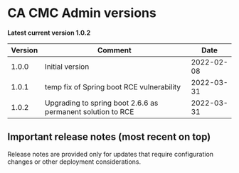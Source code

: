# CA CMC Admin versions

**Latest current version 1.0.2**

| Version | Comment                                                      | Date       |
|---------|--------------------------------------------------------------|------------|
| 1.0.0   | Initial version                                              | 2022-02-08 |
| 1.0.1   | temp fix of Spring boot RCE vulnerability                    | 2022-03-31 |
| 1.0.2   | Upgrading to spring boot 2.6.6 as permanent solution to RCE  | 2022-03-31 |

## Important release notes (most recent on top)

Release notes are provided only for updates that require configuration changes or other deployment considerations.
